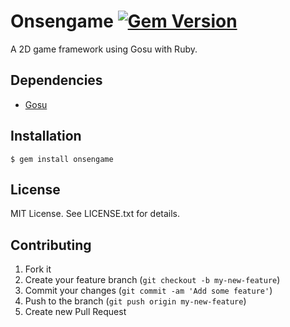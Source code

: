 # Onsengame [![Gem Version](https://badge.fury.io/rb/onsengame.svg)](http://badge.fury.io/rb/onsengame)

A 2D game framework using Gosu with Ruby.

## Dependencies

* [Gosu](https://www.libgosu.org/)

## Installation

    $ gem install onsengame

## License

MIT License. See LICENSE.txt for details.

## Contributing

1. Fork it
2. Create your feature branch (`git checkout -b my-new-feature`)
3. Commit your changes (`git commit -am 'Add some feature'`)
4. Push to the branch (`git push origin my-new-feature`)
5. Create new Pull Request
